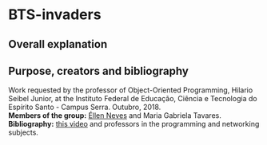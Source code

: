 # BTS-invaders
## Overall explanation

## Purpose, creators and bibliography
Work requested by the professor of Object-Oriented Programming, Hilario Seibel Junior, at the Instituto Federal de Educação, Ciência e Tecnologia do Espírito Santo - Campus Serra. Outubro, 2018.</br>
<b>Members of the group:</b> [Éllen Neves](https://github.com/Eosn) and Maria Gabriela Tavares.</br>
<b>Bibliography:</b> [this video](https://www.youtube.com/watch?v=mrbG8B6Gqfs&feature=youtu.be) and professors in the programming and networking subjects.
